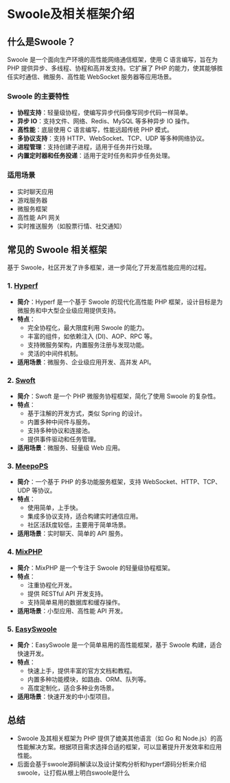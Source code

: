 # Swoole及相关框架介绍

## 什么是Swoole？

Swoole 是一个面向生产环境的高性能网络通信框架，使用 C 语言编写，旨在为 PHP 提供异步、多线程、协程和高并发支持。它扩展了 PHP 的能力，使其能够胜任实时通信、微服务、高性能 WebSocket 服务器等应用场景。

### Swoole 的主要特性
- **协程支持**：轻量级协程，使编写异步代码像写同步代码一样简单。
- **异步 IO**：支持文件、网络、Redis、MySQL 等多种异步 IO 操作。
- **高性能**：底层使用 C 语言编写，性能远超传统 PHP 模式。
- **多协议支持**：支持 HTTP、WebSocket、TCP、UDP 等多种网络协议。
- **进程管理**：支持创建子进程，适用于任务并行处理。
- **内置定时器和任务投递**：适用于定时任务和异步任务处理。

### 适用场景
- 实时聊天应用
- 游戏服务器
- 微服务框架
- 高性能 API 网关
- 实时推送服务（如股票行情、社交通知）

## 常见的 Swoole 相关框架
基于 Swoole，社区开发了许多框架，进一步简化了开发高性能应用的过程。

### 1. [Hyperf](https://www.hyperf.io/)
- **简介**：Hyperf 是一个基于 Swoole 的现代化高性能 PHP 框架，设计目标是为微服务和中大型企业级应用提供支持。
- **特点**：
    - 完全协程化，最大限度利用 Swoole 的能力。
    - 丰富的组件，如依赖注入 (DI)、AOP、RPC 等。
    - 支持微服务架构，内置服务注册与发现功能。
    - 灵活的中间件机制。
- **适用场景**：微服务、企业级应用开发、高并发 API。

### 2. [Swoft](https://www.swoft.org/)
- **简介**：Swoft 是一个 PHP 微服务协程框架，简化了使用 Swoole 的复杂性。
- **特点**：
    - 基于注解的开发方式，类似 Spring 的设计。
    - 内置多种中间件与服务。
    - 支持多种协议和连接池。
    - 提供事件驱动和任务管理。
- **适用场景**：微服务、轻量级 Web 应用。

### 3. [MeepoPS](https://github.com/doodlewind/MeepoPS)
- **简介**：一个基于 PHP 的多功能服务框架，支持 WebSocket、HTTP、TCP、UDP 等协议。
- **特点**：
    - 使用简单，上手快。
    - 集成多协议支持，适合构建实时通信应用。
    - 社区活跃度较低，主要用于简单场景。
- **适用场景**：实时聊天、简单的 API 服务。

### 4. [MixPHP](https://www.mixphp.org/)
- **简介**：MixPHP 是一个专注于 Swoole 的轻量级协程框架。
- **特点**：
    - 注重协程化开发。
    - 提供 RESTful API 开发支持。
    - 支持简单易用的数据库和缓存操作。
- **适用场景**：小型应用、高性能 API 开发。

### 5. [EasySwoole](https://www.easyswoole.com/)
- **简介**：EasySwoole 是一个简单易用的高性能框架，基于 Swoole 构建，适合快速开发。
- **特点**：
    - 快速上手，提供丰富的官方文档和教程。
    - 内置多种功能模块，如路由、ORM、队列等。
    - 高度定制化，适合多种业务场景。
- **适用场景**：快速开发的中小型项目。

## 总结
- Swoole 及其相关框架为 PHP 提供了媲美其他语言（如 Go 和 Node.js）的高性能解决方案。根据项目需求选择合适的框架，可以显著提升开发效率和应用性能。
- 后面会基于swoole源码解读以及设计架构分析和hyperf源码分析来介绍swoole，让打假从根上明白swoole是什么
